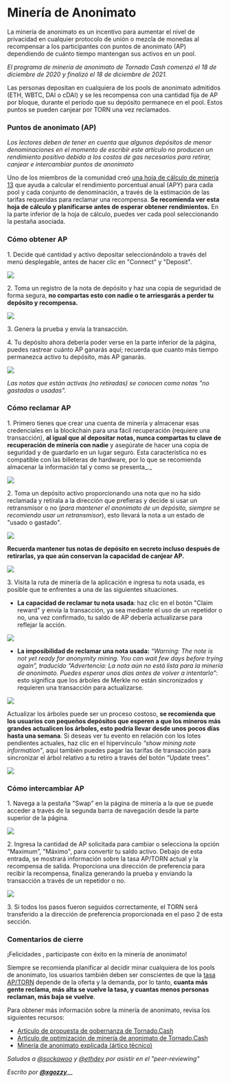 # Minería de Anonimato

La minería de anonimato es un incentivo para aumentar el nivel de privacidad en cualquier protocolo de unión o mezcla de monedas al recompensar a los participantes con puntos de anonimato (AP) dependiendo de cuánto tiempo mantengan sus activos en un pool.

_El programa de minería de anonimato de Tornado Cash comenzó el 18 de diciembre de 2020 y finalizó el 18 de diciembre de 2021._

Las personas depositan en cualquiera de los pools de anonimato admitidos (ETH, WBTC, DAI o cDAI) y se les recompensa con una cantidad fija de AP por bloque, durante el período que su depósito permanece en el pool. Estos puntos se pueden canjear por TORN una vez reclamados.

### Puntos de anonimato (AP)

_Los lectores deben de tener en cuenta que algunos depósitos de menor denominaciones en el momento de escribir este artículo no producen un rendimiento positivo debido a los costos de gas necesarios para retirar, canjear e intercambiar puntos de anonimato_

Uno de los miembros de la comunidad creó [una hoja de cálculo de minería 13](https://torn.community/t/anonymity-mining-spreadsheet/720) que ayuda a calcular el rendimiento porcentual anual (APY) para cada pool y cada conjunto de denominación, a través de la estimación de las tarifas requeridas para reclamar una recompensa. **Se recomienda ver esta hoja de cálculo y planificarse antes de esperar obtener rendimientos.** En la parte inferior de la hoja de cálculo, puedes ver cada pool seleccionando la pestaña asociada.

### Cómo obtener AP

1\. Decide qué cantidad y activo depositar seleccionándolo a través del menú desplegable, antes de hacer clic en "Connect" y "Deposit".

![](../.gitbook/assets/m3fh0gl.png)

2\. Toma un registro de la nota de depósito y haz una copia de seguridad de forma segura, **no compartas esto con nadie o te arriesgarás a perder tu depósito y recompensa.**

![](../.gitbook/assets/vhustru.png)

3\. Genera la prueba y envía la transacción.

4\. Tu depósito ahora debería poder verse en la parte inferior de la página, puedes rastrear cuánto AP ganarás aquí; recuerda que cuanto más tiempo permanezca activo tu depósito, más AP ganarás.

![](../.gitbook/assets/k6juetp.png)

_Las notas que están activas (no retiradas) se conocen como notas "no gastadas o usadas"._

### Cómo reclamar AP

1\. Primero tienes que crear una cuenta de minería y almacenar esas credenciales en la blockchain para una fácil recuperación (requiere una transacción), **al igual que al depositar notas, nunca compartas tu clave de recuperación de minería con nadie** y asegúrate de hacer una copia de seguridad y de guardarlo en un lugar seguro. Esta característica no es compatible con las billeteras de hardware, por lo que se recomienda almacenar la información tal y como se presenta_._

![](../.gitbook/assets/lskzkgk.png)

2\. Toma un depósito activo proporcionando una nota que no ha sido reclamada y retírala a la dirección que prefieras y decide si usar un retransmisor o no (_para mantener el anonimato de un depósito, siempre se recomienda usar un retransmisor_), esto llevará la nota a un estado de "usado o gastado".

![](../.gitbook/assets/aid86cj.png)

**Recuerda mantener tus notas de depósito en secreto incluso después de retirarlas, ya que aún conservan la capacidad de canjear AP.**

![](../.gitbook/assets/bpsqxxr.png)

3\. Visita la ruta de minería de la aplicación e ingresa tu nota usada, es posible que te enfrentes a una de las siguientes situaciones.

* **La capacidad de reclamar tu nota usada**: haz clic en el botón "Claim reward" y envía la transacción, ya sea mediante el uso de un repetidor o no, una vez confirmado, tu saldo de AP debería actualizarse para reflejar la acción.

![](../.gitbook/assets/e9jyqhu.png)

&#x20;

* **La imposibilidad de reclamar una nota usada:** _“Warning: The note is not yet ready for anonymity mining. You can wait few days before trying again”, traducido “Advertencia: La nota aún no está lista para la minería de anonimato. Puedes esperar unos días antes de volver a intentarlo”_: esto significa que los árboles de Merkle no están sincronizados y requieren una transacción para actualizarse.

![](../.gitbook/assets/i6qtr0f.png)

Actualizar los árboles puede ser un proceso costoso, **se recomienda que los usuarios con pequeños depósitos que esperen a que los mineros más grandes actualicen los árboles, esto podría llevar desde unos pocos días hasta una semana**. Si deseas ver tu evento en relación con los lotes pendientes actuales, haz clic en el hipervínculo _“show mining note information”_, aquí también puedes pagar las tarifas de transacción para sincronizar el árbol relativo a tu retiro a través del botón “Update trees”.

![](../.gitbook/assets/d8dmxjj.png)

### Cómo intercambiar AP

1\. Navega a la pestaña "Swap" en la página de minería a la que se puede acceder a través de la segunda barra de navegación desde la parte superior de la página.

![](../.gitbook/assets/ahrjxbq.png)

2\. Ingresa la cantidad de AP solicitada para cambiar o selecciona la opción “Maximum”, "Máximo", para convertir tu saldo activo. Debajo de esta entrada, se mostrará información sobre la tasa AP/TORN actual y la recompensa de salida. Proporciona una dirección de preferencia para recibir la recompensa, finaliza generando la prueba y enviando la transacción a través de un repetidor o no.

![](../.gitbook/assets/wo55lao.png)

3\. Si todos los pasos fueron seguidos correctamente, el TORN será transferido a la dirección de preferencia proporcionada en el paso 2 de esta sección.

### Comentarios de cierre

¡Felicidades , participaste con éxito en la minería de anonimato!

Siempre se recomienda planificar al decidir minar cualquiera de los pools de anonimato, los usuarios también deben ser conscientes de que la [tasa AP/TORN](https://duneanalytics.com/luckyallocator/Daily-AP-TORN-Rate-v2) depende de la oferta y la demanda, por lo tanto, **cuanta más gente reclama, más alta se vuelve la tasa, y cuantas menos personas reclaman, más baja se vuelve**.

Para obtener más información sobre la minería de anonimato, revisa los siguientes recursos:

* [Artículo de propuesta de gobernanza de Tornado.Cash](https://tornado-cash.medium.com/tornado-cash-governance-proposal-a55c5c7d0703)
* [Artículo de optimización de minería de anonimato de Tornado.Cash](https://tornado-cash.medium.com/gas-price-claimed-anonymity-mining-a-victim-but-now-everyone-can-claim-ap-5441aaa32a1a)&#x20;
* [Minería de anonimato explicada (ártico técnico)](https://torn.community/t/anonymity-mining-technical-overview/15)

_Saludos a_ [_@sockawoo_](https://torn.community/u/sockawoo) _y_ [_@ethdev_](https://torn.community/u/ethdev) _por asistir en el "peer-reviewing"_

_Escrito por_ [_**@xgozzy**_](https://torn.community/u/xgozzy/summary)__